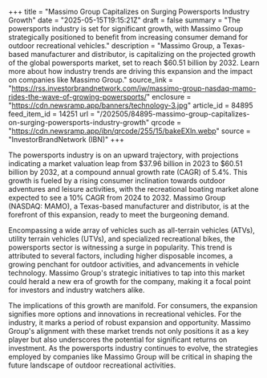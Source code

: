 +++
title = "Massimo Group Capitalizes on Surging Powersports Industry Growth"
date = "2025-05-15T19:15:21Z"
draft = false
summary = "The powersports industry is set for significant growth, with Massimo Group strategically positioned to benefit from increasing consumer demand for outdoor recreational vehicles."
description = "Massimo Group, a Texas-based manufacturer and distributor, is capitalizing on the projected growth of the global powersports market, set to reach $60.51 billion by 2032. Learn more about how industry trends are driving this expansion and the impact on companies like Massimo Group."
source_link = "https://rss.investorbrandnetwork.com/iw/massimo-group-nasdaq-mamo-rides-the-wave-of-growing-powersports/"
enclosure = "https://cdn.newsramp.app/banners/technology-3.jpg"
article_id = 84895
feed_item_id = 14251
url = "/202505/84895-massimo-group-capitalizes-on-surging-powersports-industry-growth"
qrcode = "https://cdn.newsramp.app/ibn/qrcode/255/15/bakeEXln.webp"
source = "InvestorBrandNetwork (IBN)"
+++

<p>The powersports industry is on an upward trajectory, with projections indicating a market valuation leap from $37.96 billion in 2023 to $60.51 billion by 2032, at a compound annual growth rate (CAGR) of 5.4%. This growth is fueled by a rising consumer inclination towards outdoor adventures and leisure activities, with the recreational boating market alone expected to see a 10% CAGR from 2024 to 2032. Massimo Group (NASDAQ: MAMO), a Texas-based manufacturer and distributor, is at the forefront of this expansion, ready to meet the burgeoning demand.</p><p>Encompassing a wide array of vehicles such as all-terrain vehicles (ATVs), utility terrain vehicles (UTVs), and specialized recreational bikes, the powersports sector is witnessing a surge in popularity. This trend is attributed to several factors, including higher disposable incomes, a growing penchant for outdoor activities, and advancements in vehicle technology. Massimo Group's strategic initiatives to tap into this market could herald a new era of growth for the company, making it a focal point for investors and industry watchers alike.</p><p>The implications of this growth are manifold. For consumers, the expansion signifies more options and innovations in recreational vehicles. For the industry, it marks a period of robust expansion and opportunity. Massimo Group's alignment with these market trends not only positions it as a key player but also underscores the potential for significant returns on investment. As the powersports industry continues to evolve, the strategies employed by companies like Massimo Group will be critical in shaping the future landscape of outdoor recreational activities.</p>